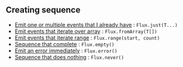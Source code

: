 ## Creating sequence

* [Emit one or multiple events that I already have](https://raw.githubusercontent.com/reactor/reactor-core/v3.1.3.RELEASE/src/docs/marble/just.png) : ```Flux.just(T...)```
* [Emit events that iterate over array](https://raw.githubusercontent.com/reactor/reactor-core/v3.1.3.RELEASE/src/docs/marble/fromarray.png) : ```Flux.fromArray(T[])```
* [Emit events that iterate range](https://raw.githubusercontent.com/reactor/reactor-core/v3.1.3.RELEASE/src/docs/marble/range.png) : ```Flux.range(start, count)```
* [Sequence that complete](https://raw.githubusercontent.com/reactor/reactor-core/v3.1.3.RELEASE/src/docs/marble/empty.png) : ```Flux.empty()```
* [Emit an error immediately](https://raw.githubusercontent.com/reactor/reactor-core/v3.1.3.RELEASE/src/docs/marble/error.png) : ```Flux.error()```
* [Sequence that does nothing](https://raw.githubusercontent.com/reactor/reactor-core/v3.1.3.RELEASE/src/docs/marble/never.png) : ```Flux.never()```